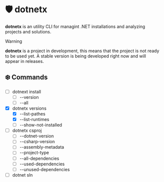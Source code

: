 # 🛡 dotnetx

**dotnetx** is an utility CLI for managint .NET installations and analyzing projects and solutions.

> [!WARNING]
>
> **dotnetx** is a project in development, this means that the project is not ready to be used yet. A stable version is being developed right now and will appear in releases.

## ❄️ Commands

- [ ] dotnext install
    - [ ] --version
    - [ ] --all
- [x] dotnetx versions
    - [x] --list-pathes
    - [x] --list-runtimes
    - [ ] --show-not-installed
- [ ] dotnetx csproj
    - [ ] --dotnet-version
    - [ ] --csharp-version
    - [ ] --assembly-metadata
    - [ ] --project-type
    - [ ] --all-dependencies
    - [ ] --used-dependencies
    - [ ] --unused-dependencies
- [ ] dotnet sln